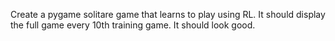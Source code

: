 Create a pygame solitare game that learns to play using RL. It should display the full game every 10th training game. It should look good.